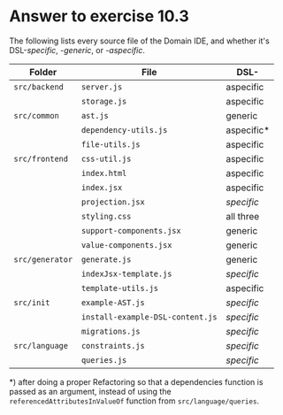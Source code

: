 # Answer to exercise 10.3

The following lists every source file of the Domain IDE, and whether it's DSL-_specific_, -_generic_, or -_aspecific_.

| Folder | File | DSL- |
| ------ | ---- | ---- |
| `src/backend` | `server.js` | aspecific |
| | `storage.js` | aspecific |
| `src/common` | `ast.js` | generic |
| | `dependency-utils.js` | aspecific* |
| | `file-utils.js` | aspecific |
| `src/frontend` | `css-util.js` | aspecific |
| | `index.html` | aspecific |
| | `index.jsx` | aspecific |
| | `projection.jsx` | *specific* |
| | `styling.css` | all three |
| | `support-components.jsx` | generic |
| | `value-components.jsx` | generic |
| `src/generator` | `generate.js` | generic |
| | `indexJsx-template.js` | *specific* |
| | `template-utils.js` | aspecific |
| `src/init` | `example-AST.js` | *specific* |
| | `install-example-DSL-content.js` | *specific* |
| | `migrations.js` | *specific* |
| `src/language` | `constraints.js` | *specific* |
| | `queries.js` | *specific* |

*) after doing a proper Refactoring so that a dependencies function is passed as an argument, instead of using the `referencedAttributesInValueOf` function from `src/language/queries`.

